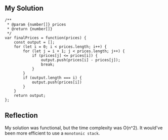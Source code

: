 ## My Solution

```
/**
 * @param {number[]} prices
 * @return {number[]}
 */
var finalPrices = function(prices) {
    const output = [];
    for (let i = 0; i < prices.length; i++) {
        for (let j = i + 1; j < prices.length; j++) {
            if (prices[j] <= prices[i]) {
                output.push(prices[i] - prices[j]);
                break;
            }
        }
        if (output.length === i) {
            output.push(prices[i])
        }
    }
    return output;
};
```

## Reflection

My solution was functional, but the time complexity was O(n^2). It would've been more efficient to use a `monotonic stack`.
